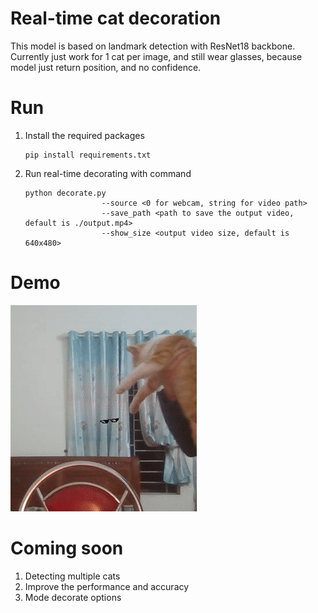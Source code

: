 # Real-time cat decoration
This model is based on landmark detection with ResNet18 backbone.
Currently just work for 1 cat per image, and still wear glasses, because model just return position, and no confidence.
# Run
1. Install the required packages
   ```
   pip install requirements.txt
   ```
2. Run real-time decorating with command
   ```
   python decorate.py 
                    --source <0 for webcam, string for video path>
                    --save_path <path to save the output video, default is ./output.mp4>
                    --show_size <output video size, default is 640x480>
   ```

# Demo
![demo](demo/output.gif)

# Coming soon
1. Detecting multiple cats
2. Improve the performance and accuracy
3. Mode decorate options